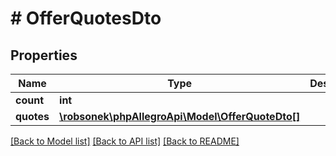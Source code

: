 # # OfferQuotesDto

## Properties

Name | Type | Description | Notes
------------ | ------------- | ------------- | -------------
**count** | **int** |  | [optional]
**quotes** | [**\robsonek\phpAllegroApi\Model\OfferQuoteDto[]**](OfferQuoteDto.md) |  | [optional]

[[Back to Model list]](../../README.md#models) [[Back to API list]](../../README.md#endpoints) [[Back to README]](../../README.md)
